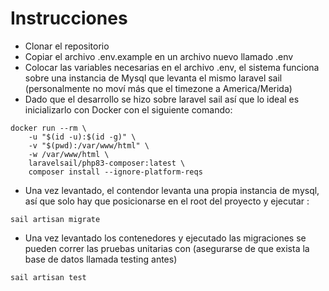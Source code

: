 # Instrucciones

- Clonar el repositorio
- Copiar el archivo .env.example en un archivo nuevo llamado .env
- Colocar las variables necesarias en el archivo .env, el sistema funciona sobre una instancia de Mysql que levanta el mismo laravel sail (personalmente no moví más que el timezone a America/Merida)
- Dado que el desarrollo se hizo sobre laravel sail así que lo ideal es inicializarlo con Docker con el siguiente comando:
```
docker run --rm \
    -u "$(id -u):$(id -g)" \
    -v "$(pwd):/var/www/html" \
    -w /var/www/html \
    laravelsail/php83-composer:latest \
    composer install --ignore-platform-reqs
```
- Una vez levantado, el contendor levanta una propia instancia de mysql, así que solo hay
que posicionarse en el root del proyecto y ejecutar :
```
sail artisan migrate
```
- Una vez levantado los contenedores y ejecutado las migraciones se pueden correr las pruebas unitarias con (asegurarse de que exista la base de datos llamada testing antes)

```
sail artisan test
```
